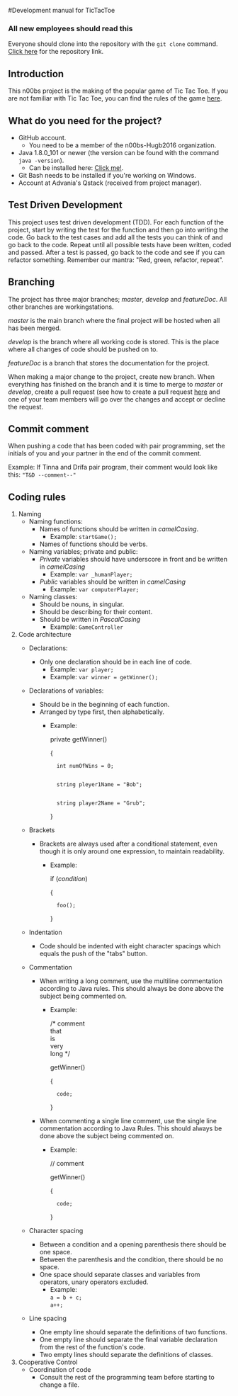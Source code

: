 #Development manual for TicTacToe
### All new employees should read this

Everyone should clone into the repository with the `git clone` command. [Click here](https://github.com/n00bs-Hugb2016/TicTacToe.git) for the repository link.

## Introduction
This n00bs project is the making of the popular game of Tic Tac Toe. If you are not familiar with Tic Tac Toe, you can find the rules of the game [here](https://en.wikipedia.org/wiki/Tic-tac-toe). 

## What do you need for the project?
* GitHub account.
	* You need to be a member of the n00bs-Hugb2016 organization.
* Java 1.8.0_101 or newer (the version can be found with the command `java -version`).
	* Can be installed here: [Click me!]( http://www.oracle.com/technetwork/java/javase/downloads/jdk8-downloads-2133151.html).
* Git Bash needs to be installed if you're working on Windows.
* Account at Advania's Qstack (received from project manager).

## Test Driven Development
This project uses test driven development (TDD). For each function of the project, start by writing the test for the function and then go into writing the code. Go back to the test cases and add all the tests you can think of and go back to the code. Repeat until all possible tests have been written, coded and passed. After a test is passed, go back to the code and see if you can refactor something. Remember our mantra: "Red, green, refactor, repeat". 

## Branching
The project has three major branches; *master*, *develop* and *featureDoc*. All other branches are workingstations.

_master_ is the main branch where the final project will be hosted when all has been merged.

_develop_ is the branch where all working code is stored. This is the place where all changes of code should be pushed on to.

_featureDoc_ is a branch that stores the documentation for the project.

When making a major change to the project, create new branch. When everything has finished on the branch and it is time to merge to *master* or *develop*, create a pull request (see how to create a pull request [here](https://help.github.com/articles/creating-a-pull-request/) and one of your team members will go over the changes and accept or decline the request. 

## Commit comment
When pushing a code that has been coded with pair programming, set the initials of you and your partner in the end of the commit comment.

Example: If Tinna and Drífa pair program, their comment would look like this:
`"T&D --comment--"`

## Coding rules
1. Naming
	* Naming functions:
		* Names of functions should be written in *camelCasing*.
			* Example: `startGame();`
		* Names of functions should be verbs.
	* Naming variables; private and public:
		* *Private* variables should have underscore in front and be written in *camelCasing*
			* Example: `var _humanPlayer;`
		* *Public* variables should be written in *camelCasing*
			* Example: `var computerPlayer;`
	* Naming classes:
		* Should be nouns, in singular.
		* Should be describing for their content.
		* Should be written in *PascalCasing*
			* Example: `GameController`
2. Code architecture
	* Declarations:
		* Only one declaration should be in each line of code.
			* Example:  `var player;`
			* Example: `var winner = getWinner();`
	* Declarations of variables:
		* Should be in the beginning of each function.
		* Arranged by type first, then alphabetically.
			* Example:  
			

				private getWinner()  


				{  


				 	int numOfWins = 0;  


					string pleyer1Name = "Bob";  


					string player2Name = "Grub";  


				 }
	* Brackets
		* Brackets are always used after a conditional statement, even though it is only around one expression, to maintain readability.
			* Example:  
				

				if (*condition*)  


				{  


					foo();  
				}

	* Indentation
		* Code should be indented with eight character spacings which equals the push of the "tabs" button.
	* Commentation
		* When writing a long comment, use the multiline commentation according to Java rules. This should always be done above the subject being commented on.
			* Example:  
				

				/* comment  
				that  
				is  
				very  
				long */   


				getWinner()  


				{  


					code;  


				}
		* When commenting a single line comment, use the single line commentation according to Java Rules. This should always be done above the subject being commented on.
			* Example:  
				

				// comment  


				getWinner()  


				{  


					code;  
				}
	* Character spacing
		* Between a condition and a opening parenthesis there should be one space.
		* Between the parenthesis and the condition, there should be no space.
		* One space should separate classes and variables from operators, unary operators excluded.
			* Example:  
				`a = b + c;`  
				`a++;`  
	* Line spacing
		* One empty line should separate the definitions of two functions.
		* One empty line should separate the final variable declaration from the rest of the function's code.
		* Two empty lines should separate the definitions of classes.
3. Cooperative Control
	* Coordination of code
		* Consult the rest of the programming team before starting to change a file.
